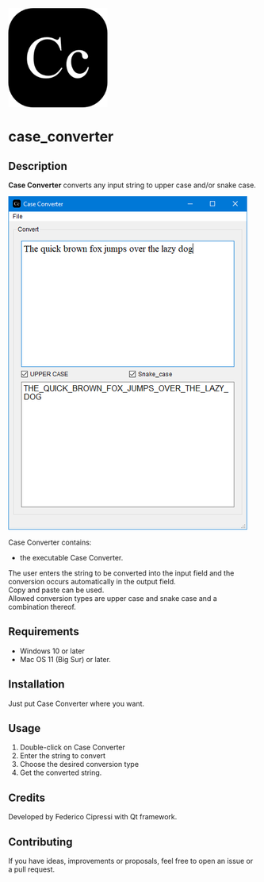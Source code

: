 <img src="res/case_converter_icon.png" width="200"/>

# case_converter

## Description
**Case Converter** converts any input string to upper case and/or snake case.

<img src="res/screenshots/main.png"/>

Case Converter contains:
* the executable Case Converter.

The user enters the string to be converted into the input field and the conversion occurs automatically in the output field.<br>
Copy and paste can be used.<br>
Allowed conversion types are upper case and snake case and a combination thereof.

## Requirements
* Windows 10 or later
* Mac OS 11 (Big Sur) or later.

## Installation
Just put Case Converter where you want.

## Usage
1. Double-click on Case Converter
2. Enter the string to convert
3. Choose the desired conversion type
4. Get the converted string.

## Credits
Developed by Federico Cipressi with Qt framework.

## Contributing
If you have ideas, improvements or proposals, feel free to open an issue or a pull request.
